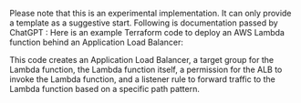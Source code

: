 
Please note that this is an experimental implementation. It can only provide a template as a suggestive start.
Following is documentation passed by ChatGPT : 
Here is an example Terraform code to deploy an AWS Lambda function behind an Application Load Balancer:



This code creates an Application Load Balancer, a target group for the Lambda function, the Lambda function itself, a permission for the ALB to invoke the Lambda function, and a listener rule to forward traffic to the Lambda function based on a specific path pattern.
